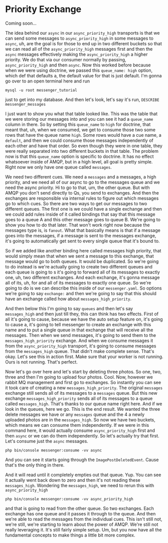 # Priority Exchange

Coming soon...

The idea behind our `async` in our `async_priority_high` transports is that we can send
some messages to `async_priority_high` in some messages to `async`, uh, are the goal is
for those to end up in two different buckets so that we can read all of the 
`async_priority_high` messages first and then the `async` messages effectively making the 
`async_priority_high` a higher priority. We do that via our consumer normally by passing,
`async_priority_high` and then `async`. Now this worked before because when we were
using doctrine, we passed this `queue_name: high` option, which def that defaults a, the
default value for that is just default. I'm gonna go over to an open terminal here
and run 

```terminal
mysql -u root messenger_tutorial
```

just to get into my database. And then let's look, let's say it's run, 
`DESCRIBE messenger_messages`

I just want to show you what that table looked like. This was the table that we were
storing our messages into and you can see it had a `queue_name` column in there.
So by setting this `queue_name` to `high` for doctrine, that meant
that, uh, when we consumed, we get to consume those two some rows that have the queue
name `high`. Some rows would have a cue name, a `default`, and then we could consume
those messages independently of each other and have that order. So even though they
were in one table, they were really separated into two different buckets in that
table. The problem now is that this `queue_name` option is specific to doctrine. It has
no effect whatsoever inside of AMQP, but in a high level, all goal is pretty simple.
Right now we only have one queue called `messages`.

We need two different cues. We need a `messages` and a messages, a high priority, and
we need all of our async to go to the messages queue and we need the async priority.
Hi to go to that, um, the other queue. But with AMQP you don't send directly to Qs,
you send to exchanges. And then the exchanges are responsible via internal rules to
figure out which messages go to which cues. So there are two ways to get our messages
to two different queues. The first one is we could have a single exchange and then we
could add rules inside of it called bindings that say that this message goes to a queue A
and this other message goes to queue B. We're going to show you how to do that later. That
won't work right now because the messages type is, is `fanout`. What that basically
means is that if a message goes into the messages, if a message is sent to the
messages exchange, it's going to automatically get sent to every single queue that it's
bound to.

So if we added like another binding here called messages high priority, that would
simply mean that when we sent a message to this exchange, that message would go to
both queues. It would be duplicated. So we're going to do instead is we're actually
going to create two different queues and each queue is going to s it's going to
forward all of its messages to exactly one, uh, two different exchanges. And each
exchange, it's gonna message all of its, uh, for and all of its messages to exactly
one queue. So we're going to do is we can describe this inside of our `messenger.yaml`.
So options we're going to say `exchange:` and then we're going to say that this should
have an exchange called how about `messages_high_priority`.

And then below this I'm going to say `queues` and then let's say `messages_high` and then
just till they, this can think has two effects. First of all it's going to cause,
because we have the auto setup feature on, it's going to cause a, it's going to tell
messenger to create an exchange with this name and to put a single queue in that
exchange that will receive all the messages. Then when we send messages, it's going
to send them to the `messages_high_priority` exchange. And when we consume messages it
from the `async_priority_high` transport, it's going to consume messages from the
`messages_high` queue. That didn't make complete sense. That's okay. Let's see this in
action first. Make sure that your worker is not running. Ours is not running. That's
perfect.

Now let's go over here and let's start by deleting three photos. So one, two, three
and then I'm going to upload four photos. Cool. Now, however we rabbit MQ management
and first go to exchanges. So instantly you can see it took care of creating a new
`messages_high_priority`. The original `messages` exchange still sends all of its
messages to a `messages` queue. But this new exchange `messages_high_priority` sends all
of its messages to a queue called `messages_high`. That's thanks to our queue name right
here. And if we look in the queues, here we go. This is the end result. We wanted the
three delete messages we have or any `messages` queue and the 4 a newly uploaded photos
are in the `messages_high`. So now we have two buckets, which means we can
consume them independently. If we were in this command here, it would actually
consume `async_priority_high` first and then `async` or we can do them independently. So
let's actually try that first. Let's consume just the `async` messages. 

```terminal-silent
php bin/console messenger:consume -vv async
```

And you can see
it starts going through the `ImagePostDeletedEvent`. Cause that's the only thing in
there.

And it will read until it completely empties out that queue. Yup. You can see it
actually went back down to zero and then it's not reading these `messages_high`.
Wondering the `messages_high`, we need to rerun this with `async_priority_high` 

```terminal-silent
php bin/console messenger:consume -vv async_priority_high
```

and that
is going to read from the other queue. So two exchanges. Each exchange has one queue
and it passes it through to the queue. And then we're able to read the messages from
the individual cues. This isn't still not, we're still, we're starting to learn about
the power of AMQP. We're still not really leveraging it. It's still fairly simple
setup. Um, but you now have all the fundamental concepts to make things a little bit
more complex.
